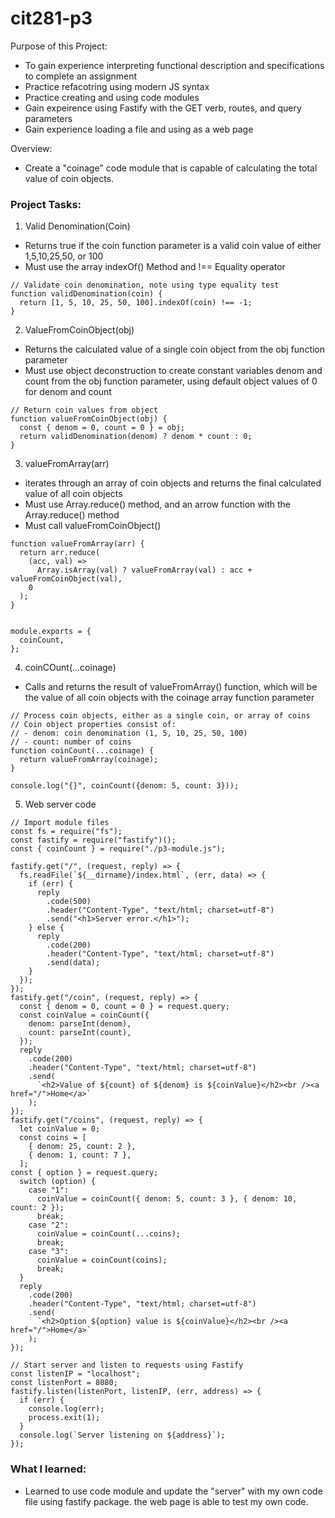 # cit281-p3

Purpose of this Project:
- To gain experience interpreting functional description and specifications to complete an assignment 
- Practice refacotring using modern JS syntax 
- Practice creating and using code modules 
- Gain expeirence using Fastify with the GET verb, routes, and query parameters
- Gain experience loading a file and using as a web page 

Overview:
- Create a "coinage" code module that is capable of calculating the total value of coin objects. 

### Project Tasks:

1. Valid Denomination(Coin)
- Returns true if the coin function parameter is a valid coin value of either 1,5,10,25,50, or 100
- Must use the array indexOf() Method and !== Equality operator 
```
// Validate coin denomination, note using type equality test
function validDenomination(coin) {
  return [1, 5, 10, 25, 50, 100].indexOf(coin) !== -1;
}
```
2. ValueFromCoinObject(obj)
- Returns the calculated value of a single coin object from the obj function parameter
- Must use object deconstruction to create constant variables denom and count from the obj function parameter, using default object values of 0 for denom and count
```
// Return coin values from object
function valueFromCoinObject(obj) {
  const { denom = 0, count = 0 } = obj;
  return validDenomination(denom) ? denom * count : 0;
}
```
3. valueFromArray(arr)
- iterates through an array of coin objects and returns the final calculated value of all coin objects
- Must use Array.reduce() method, and an arrow function with the Array.reduce() method
- Must call valueFromCoinObject()
```
function valueFromArray(arr) {
  return arr.reduce(
    (acc, val) =>
      Array.isArray(val) ? valueFromArray(val) : acc + valueFromCoinObject(val),
    0
  );
}


module.exports = {
  coinCount,
};

```

4. coinCOunt(...coinage)
- Calls and returns the result of valueFromArray() function, which will be the value of all coin objects with the coinage array function parameter
```
// Process coin objects, either as a single coin, or array of coins
// Coin object properties consist of:
// - denom: coin denomination (1, 5, 10, 25, 50, 100)
// - count: number of coins
function coinCount(...coinage) {
  return valueFromArray(coinage);
}

console.log("{}", coinCount({denom: 5, count: 3}));
```

5. Web server code
```
// Import module files
const fs = require("fs");
const fastify = require("fastify")();
const { coinCount } = require("./p3-module.js");

fastify.get("/", (request, reply) => {
  fs.readFile(`${__dirname}/index.html`, (err, data) => {
    if (err) {
      reply
        .code(500)
        .header("Content-Type", "text/html; charset=utf-8")
        .send("<h1>Server error.</h1>");
    } else {
      reply
        .code(200)
        .header("Content-Type", "text/html; charset=utf-8")
        .send(data);
    }
  });
});
fastify.get("/coin", (request, reply) => {
  const { denom = 0, count = 0 } = request.query;
  const coinValue = coinCount({
    denom: parseInt(denom),
    count: parseInt(count),
  });
  reply
    .code(200)
    .header("Content-Type", "text/html; charset=utf-8")
    .send(
      `<h2>Value of ${count} of ${denom} is ${coinValue}</h2><br /><a href="/">Home</a>`
    );
});
fastify.get("/coins", (request, reply) => {
  let coinValue = 0;
  const coins = [
    { denom: 25, count: 2 },
    { denom: 1, count: 7 },
  ];
const { option } = request.query;
  switch (option) {
    case "1":
      coinValue = coinCount({ denom: 5, count: 3 }, { denom: 10, count: 2 });
      break;
    case "2":
      coinValue = coinCount(...coins);
      break;
    case "3":
      coinValue = coinCount(coins);
      break;
  }
  reply
    .code(200)
    .header("Content-Type", "text/html; charset=utf-8")
    .send(
      `<h2>Option ${option} value is ${coinValue}</h2><br /><a href="/">Home</a>`
    );
});

// Start server and listen to requests using Fastify
const listenIP = "localhost";
const listenPort = 8080;
fastify.listen(listenPort, listenIP, (err, address) => {
  if (err) {
    console.log(err);
    process.exit(1);
  }
  console.log(`Server listening on ${address}`);
});
```

### What I learned:
- Learned to use code module and update the "server" with my own code file using fastify package. the web page is able to test my own code. 
